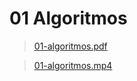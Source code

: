 # 01 Algoritmos 

>[01-algoritmos.pdf](/primeiro-periodo/pec/videoaulas-teoricas-slides/01/01-algoritmos.pdf) 

>[01-algoritmos.mp4](https://drive.google.com/file/d/1V_2rmRuh9j8cNb4H9wWXpiJrP9ohkTc3/view)

